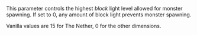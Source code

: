 This parameter controls the highest _block_ light level allowed for monster spawning. If set to 0, any
amount of block light prevents monster spawning.

Vanilla values are 15 for The Nether, 0 for the other dimensions.